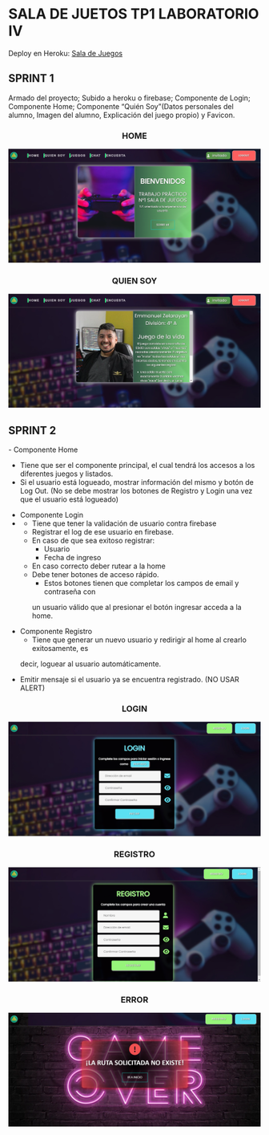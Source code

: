 # SALA DE JUETOS TP1 LABORATORIO IV

Deploy en Heroku: [Sala de Juegos](https://saladejuegos-zelarayan.herokuapp.com/)

## SPRINT 1

<p>Armado del proyecto; Subido a heroku o firebase; Componente de Login; Componente Home; Componente “Quién Soy”(Datos personales del alumno, Imagen del alumno, Explicación del juego propio) y Favicon.</p>
<h3 align="center">HOME</h3>
<p align="center">
   <img src="https://github.com/EmmaVZ89/Sala-de-Juegos-TP-Laboratorio-IV/blob/main/src/assets/cap-home.png">
 </p>

<h3 align="center">QUIEN SOY</h3>
<p align="center">
   <img src="https://github.com/EmmaVZ89/Sala-de-Juegos-TP-Laboratorio-IV/blob/main/src/assets/cap-quiensoy.png">
 </p>

## SPRINT 2

<p>
  - Componente Home
  <ul>
    <li>Tiene que ser el componente principal, el cual tendrá los accesos a los diferentes
juegos y listados.</li>
    <li>Si el usuario está logueado, mostrar información del mismo y botón de Log Out. (No
se debe mostrar los botones de Registro y Login una vez que el usuario está
logueado)</li>
</ul>

- Componente Login
- <ul>
  <li>Tiene que tener la validación de usuario contra firebase</li>
  <li>Registrar el log de ese usuario en firebase.</li>
  <li>En caso de que sea exitoso registrar:<ul>
    <li>Usuario</li>
    <li>Fecha de ingreso</li>
    </ul></li>
  <li>En caso correcto deber rutear a la home</li>
  <li>Debe tener botones de acceso rápido.<ul>
    <li>Estos botones tienen que completar los campos de email y contraseña con
un usuario válido que al presionar el botón ingresar acceda a la home.</li></ul></li>
  </ul>
  
- Componente Registro
  <ul>
  <li>Tiene que generar un nuevo usuario y redirigir al home al crearlo exitosamente, es
decir, loguear al usuario automáticamente.</li>
  <li>Emitir mensaje si el usuario ya se encuentra registrado. (NO USAR ALERT)</li>
</ul>
</p>

<h3 align="center">LOGIN</h3>
<p align="center">
   <img src="https://github.com/EmmaVZ89/Sala-de-Juegos-TP-Laboratorio-IV/blob/main/src/assets/cap-login.png">
 </p>
 
 <h3 align="center">REGISTRO</h3>
<p align="center">
   <img src="https://github.com/EmmaVZ89/Sala-de-Juegos-TP-Laboratorio-IV/blob/main/src/assets/cap-registro.png">
 </p>
 
 <h3 align="center">ERROR</h3>
<p align="center">
   <img src="https://github.com/EmmaVZ89/Sala-de-Juegos-TP-Laboratorio-IV/blob/main/src/assets/cap-error.png">
 </p>
